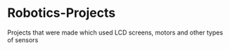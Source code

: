 # Robotics-Projects
Projects that were made which used LCD screens, motors and other types of sensors
